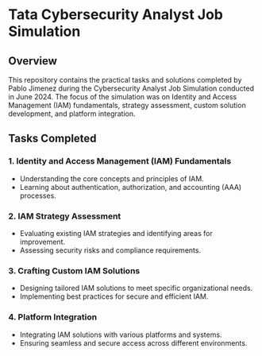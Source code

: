 # Tata Cybersecurity Analyst Job Simulation

## Overview
This repository contains the practical tasks and solutions completed by Pablo Jimenez during the Cybersecurity Analyst Job Simulation conducted in June 2024. The focus of the simulation was on Identity and Access Management (IAM) fundamentals, strategy assessment, custom solution development, and platform integration.

## Tasks Completed

### 1. Identity and Access Management (IAM) Fundamentals
- Understanding the core concepts and principles of IAM.
- Learning about authentication, authorization, and accounting (AAA) processes.

### 2. IAM Strategy Assessment
- Evaluating existing IAM strategies and identifying areas for improvement.
- Assessing security risks and compliance requirements.

### 3. Crafting Custom IAM Solutions
- Designing tailored IAM solutions to meet specific organizational needs.
- Implementing best practices for secure and efficient IAM.

### 4. Platform Integration
- Integrating IAM solutions with various platforms and systems.
- Ensuring seamless and secure access across different environments.

